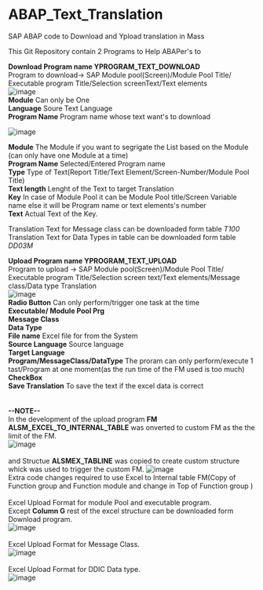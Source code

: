 # ABAP_Text_Translation
SAP ABAP code to Download and Ypload translation in Mass

This Git Repository contain 2 Programs to Help ABAPer's to<br /> 

**Download Program name YPROGRAM_TEXT_DOWNLOAD**<br />
Program to download-> SAP Module pool(Screen)/Module Pool Title/ Executable program Title/Selection screenText/Text elements<br />
![image](https://github.com/coldb02/ABAP_TextTranslation/assets/25544031/74942876-b2cd-407d-bb4d-690e1429b695)
<br />
**Module** Can only be One<br />
**Language** Soure Text Language<br />
**Program Name** Program name whose text want's to download<br />

![image](https://github.com/coldb02/ABAP_TextTranslation/assets/25544031/14d02341-f3a8-4cde-b6af-9190185d002a)<br />

**Module** The Module if you want to segrigate the List based on the Module (can only have one Module at a time)<br />
**Program Name** Selected/Entered Program name<br />
**Type** Type of Text(Report Title/Text Element/Screen-Number/Module Pool Title)<br />
**Text length** Lenght of the Text to target Translation<br />
**Key** In case of Module Pool it can be Module Pool title/Screen Variable name else it will be  Program name or text elements's number<br /> 
**Text** Actual Text of the Key.<br />

Translation Text for Message class can be downloaded form table *T100*
Translation Text for Data Types in table can be downloaded form table *DD03M*

**Upload Program name YPROGRAM_TEXT_UPLOAD**<br />
Program to upload -> SAP Module pool(Screen)/Module Pool Title/ Executable program Title/Selection screen text/Text elements/Message class/Data type Translation<br />
![image](https://github.com/coldb02/ABAP_TextTranslation/assets/25544031/47b5fa06-40f4-4c91-ae95-d4a09ce5e5f2)<br />
**Radio Button** Can only perform/trigger one task at the time<br />
**Executable/ Module Pool Prg**<br />
**Message Class**<br />
**Data Type**<br />
**File name** Excel file for from the System<br />
**Source Language** Source language<br />
**Target Language**<br />
**Program/MessageClass/DataType** The proram can only perform/execute 1 tast/Program at one moment(as the run time of the FM used is too much)<br />
**CheckBox**<br />
**Save Translation** To save the text if the excel data is correct<br />
<br />
<br />
**--NOTE--**<br />
In the development of the upload program **FM ALSM_EXCEL_TO_INTERNAL_TABLE** was onverted to custom FM  as the the limit of the FM.<br />
![image](https://github.com/coldb02/ABAP_TextTranslation/assets/25544031/3b674869-3814-44fd-a8aa-75797b149aa8)<br />
<br />
and Structue **ALSMEX_TABLINE** was copied to create custom structure whick was used to trigger the custom FM.
![image](https://github.com/coldb02/ABAP_TextTranslation/assets/25544031/15196037-cd7d-433e-9765-0a4ddc6fbbf2)<br />
Extra code changes required to use Excel to Internal table FM(Copy of Function group and Function module and change in Top of Function group )<br />
<br />
Excel Upload Format for module Pool and executable program.<br />
Except **Column G** rest of the excel structure can be downloaded form Download program.<br />
![image](https://github.com/coldb02/ABAP_TextTranslation/assets/25544031/468afe74-489f-4cae-8494-e20207121000)<br />
<br />
Excel Upload Format for Message Class.<br />
![image](https://github.com/coldb02/ABAP_TextTranslation/assets/25544031/29713e9f-ec4c-4b40-b9c2-16c6f344c56f)<br />
<br />
Excel Upload Format for DDIC Data type.<br />
![image](https://github.com/coldb02/ABAP_TextTranslation/assets/25544031/495fcfb7-011c-4ee7-b03c-9602cc7f9089)<br />
